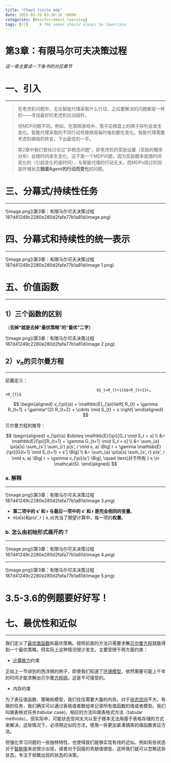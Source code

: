 ```yaml
---
title: "Chap3 finite mdp"
date: 2025-03-20 03:39:16 +0800
categories: [Reinforcement_learning]
tags: [rl]     # TAG names should always be lowercase
---
```

# 第3章：有限马尔可夫决策过程

*这一章主要读一下鱼书的对应章节*

# 一、引入

---

> 在老虎机问题中，无论智能代理采取什么行动，之后要解决的问题都是一样的——寻找最好的老虎机拉动摇杆。
> 

> 但MDP问题不同。例如，在围棋游戏中，落子后棋盘上的棋子排列会发生变化。智能代理采取的不同行动导致棋局每时每刻都在变化。智能代理需要考虑到棋局的转变，下出最佳的一手。
> 

> 第2章中我们曾经讨论过“非稳态问题”，即老虎机的奖励设置（奖励的概率分布）会随时间发生变化。这不是一个MDP问题，因为奖励概率是随时间变化的（引起变化的是时间），与智能代理的行动无关。而MDPs探讨的则是环境状态**随着Agent的行动而变化**的问题。
> 

# 三、分幕式/持续性任务

---

![image.png](第3章：有限马尔可夫决策过程 187d41249c2280e280d2fafa77b1a81d/image.png)

# 四、分幕式和持续性的统一表示

---

![image.png](第3章：有限马尔可夫决策过程 187d41249c2280e280d2fafa77b1a81d/image 1.png)

# 五、价值函数

---

## 1）三个函数的区别

（**去掉*就是去掉“最优策略”的“最优”二字）**

![image.png](第3章：有限马尔可夫决策过程 187d41249c2280e280d2fafa77b1a81d/image 2.png)

## 2）$v_π$的贝尔曼方程

---

前置定义：

                                            $G_t=R_{t+1}$$+R_{t+2}+…+R_{T}$

$$
\begin{aligned}
v_{\pi}(s) = \mathbb{E}_{\pi}\left[ R_{t} + \gamma R_{t+1} + \gamma^{2} R_{t+2} + \cdots \mid S_{t} = s \right]
\end{aligned}
$$

贝尔曼方程的推导：

$$
\begin{aligned}
v_{\pi}(s) &\doteq \mathbb{E}{\pi}[G_t \mid S_t = s] \\
&= \mathbb{E}{\pi}[R_{t+1} + \gamma G_{t+1} \mid S_t = s] \\
&= \sum_{a} \pi(a|s) \sum_{s'} \sum_{r} p(s', r \mid s, a) \Big[ r + \gamma \mathbb{E}{\pi}[G{t+1} \mid S_{t+1} = s'] \Big] \\
&= \sum_{a} \pi(a|s) \sum_{s', r} p(s', r \mid s, a) \Big[ r + \gamma v_{\pi}(s') \Big], \quad \text{对于所有 } s \in \mathcal{S}.
\end{aligned}
$$

### a. 解释

---

![image.png](第3章：有限马尔可夫决策过程 187d41249c2280e280d2fafa77b1a81d/image 3.png)

- **第二项中的 s′ 和 r 与最后一项中的 s′ 和 r 是完全相同的变量**。
- $\pi(a|s)$和$p(s', r \mid s, a)$充当了期望计算中，每一项的**权重**。
    
    

### b. 怎么由初始形式展开的？

---

![image.png](第3章：有限马尔可夫决策过程 187d41249c2280e280d2fafa77b1a81d/image 4.png)

---

![image.png](第3章：有限马尔可夫决策过程 187d41249c2280e280d2fafa77b1a81d/image 5.png)

# 3.5-3.6的例题要好好写！

# 七、最优性和近似

---

我们定义了[最优值函数](https://zhida.zhihu.com/search?content_id=100297903&content_type=Article&match_order=1&q=%E6%9C%80%E4%BC%98%E5%80%BC%E5%87%BD%E6%95%B0&zhida_source=entity)和最优策略。按照前面的方法只需要求解[贝尔曼方程](https://zhida.zhihu.com/search?content_id=100297903&content_type=Article&match_order=1&q=%E8%B4%9D%E5%B0%94%E6%9B%BC%E6%96%B9%E7%A8%8B&zhida_source=entity)就能得到一个最优策略，但实际上这种情况很少发生。主要受限于两方面约束：

- [计算能力](https://zhida.zhihu.com/search?content_id=100297903&content_type=Article&match_order=1&q=%E8%AE%A1%E7%AE%97%E8%83%BD%E5%8A%9B&zhida_source=entity)约束

正如上一节讲到的西洋棋的例子，即使我们知道了[环境模型](https://zhida.zhihu.com/search?content_id=100297903&content_type=Article&match_order=1&q=%E7%8E%AF%E5%A2%83%E6%A8%A1%E5%9E%8B&zhida_source=entity)，依然需要可能上千年的时间才能求解出贝尔曼[方程组](https://zhida.zhihu.com/search?content_id=100297903&content_type=Article&match_order=1&q=%E6%96%B9%E7%A8%8B%E7%BB%84&zhida_source=entity)。这是不可接受的。

- 内存约束

为了表征值函数、策略和模型，我们往往需要大量的内存。对于[状态空间](https://zhida.zhihu.com/search?content_id=100297903&content_type=Article&match_order=1&q=%E7%8A%B6%E6%80%81%E7%A9%BA%E9%97%B4&zhida_source=entity)不大、有限的任务，我们确实可以通过表格或者数组来记录所有值函数的值或者模型。我们叫做表格式任务(tabular case)，相应的方法叫做表格式方法（tabular methods）。但实际中，可能状态空间太大以至于根本无法用基于表格存储的方式来解决。这些情况下，必须用近似的方法，使用一些更加紧凑搞笑的值函数表征方法。

但强化学习问题的一些独特特性，也使得我们能够实现有线的近似。例如有些状态对于[智能体](https://zhida.zhihu.com/search?content_id=100297903&content_type=Article&match_order=1&q=%E6%99%BA%E8%83%BD%E4%BD%93&zhida_source=entity)来说很少出现，或者对于回报的贡献值很低，这样我们就可以忽略这些状态。专注于频繁出现的状态的决策。
